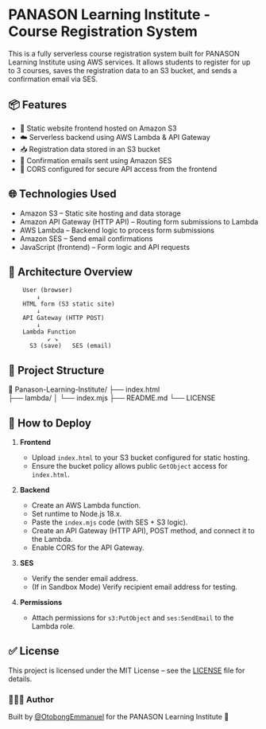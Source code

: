 # PANASON Learning Institute - Course Registration System

This is a fully serverless course registration system built for PANASON Learning Institute using AWS services. It allows students to register for up to 3 courses, saves the registration data to an S3 bucket, and sends a confirmation email via SES.

## 📦 Features

- 📄 Static website frontend hosted on Amazon S3
- ☁️ Serverless backend using AWS Lambda & API Gateway
- 📥 Registration data stored in an S3 bucket
- 📧 Confirmation emails sent using Amazon SES
- 🔐 CORS configured for secure API access from the frontend

## 🌐 Technologies Used

- Amazon S3 – Static site hosting and data storage
- Amazon API Gateway (HTTP API) – Routing form submissions to Lambda
- AWS Lambda – Backend logic to process form submissions
- Amazon SES – Send email confirmations
- JavaScript (frontend) – Form logic and API requests

## 🧠 Architecture Overview

		User (browser)
		 	↓ 
		HTML form (S3 static site)
			↓ 
		API Gateway (HTTP POST) 
			↓ 
		Lambda Function 
		       ↙ ↘ 
	      S3 (save)   SES (email)


## 📁 Project Structure

📁 Panason-Learning-Institute/ 
	├── index.html  
	├── lambda/ 
	│ 	└── index.mjs
	├── README.md 
	└── LICENSE



## 🚀 How to Deploy

1. **Frontend**
   - Upload `index.html` to your S3 bucket configured for static hosting.
   - Ensure the bucket policy allows public `GetObject` access for `index.html`.

2. **Backend**
   - Create an AWS Lambda function.
   - Set runtime to Node.js 18.x.
   - Paste the `index.mjs` code (with SES + S3 logic).
   - Create an API Gateway (HTTP API), POST method, and connect it to the Lambda.
   - Enable CORS for the API Gateway.

3. **SES**
   - Verify the sender email address.
   - (If in Sandbox Mode) Verify recipient email address for testing.

4. **Permissions**
   - Attach permissions for `s3:PutObject` and `ses:SendEmail` to the Lambda role.

## ✅ License

This project is licensed under the MIT License – see the [LICENSE](./LICENSE) file for details.

### 👨🏽‍💻 Author

Built by [@OtobongEmmanuel](https://github.com/OtobongEmmanuel) for the PANASON Learning Institute 🚀

